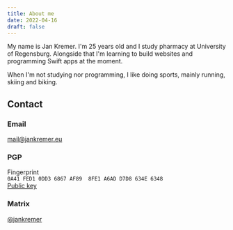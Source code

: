 ```yaml
---
title: About me
date: 2022-04-16
draft: false
---
```

My name is Jan Kremer. I'm 25 years old and I study pharmacy at University of Regensburg. Alongside that I'm learning to build websites and programming Swift apps at the moment.

When I'm not studying nor programming, I like doing sports, mainly running, skiing and biking.

## Contact

### Email

[mail@jankremer.eu](mailto:mail@jankremer.eu)

### PGP

Fingerprint
\
`0A41 FED1 0DD3 6867 AF89  8FE1 A6AD D7D8 634E 6348`
\
[Public key](jankremer.gpg)

### Matrix

[@jankremer](https://matrix.to/#/@jankremer:matrix.org)
